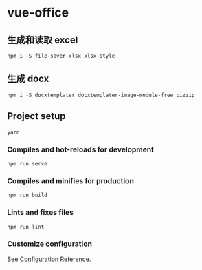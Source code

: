 # vue-office

## 生成和读取 excel

```
npm i -S file-saver xlsx xlsx-style
```

## 生成 docx

```
npm i -S docxtemplater docxtemplater-image-module-free pizzip
```

## Project setup

```
yarn
```

### Compiles and hot-reloads for development

```
npm run serve
```

### Compiles and minifies for production

```
npm run build
```

### Lints and fixes files

```
npm run lint
```

### Customize configuration

See [Configuration Reference](https://cli.vuejs.org/config/).
